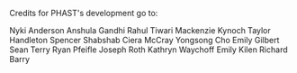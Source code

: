 Credits for PHAST's development go to:

Nyki Anderson
Anshula Gandhi
Rahul Tiwari
Mackenzie Kynoch
Taylor Handleton
Spencer Shabshab
Ciera McCray
Yongsong Cho 
Emily Gilbert
Sean Terry
Ryan Pfeifle
Joseph Roth
Kathryn Waychoff
Emily Kilen
Richard Barry
